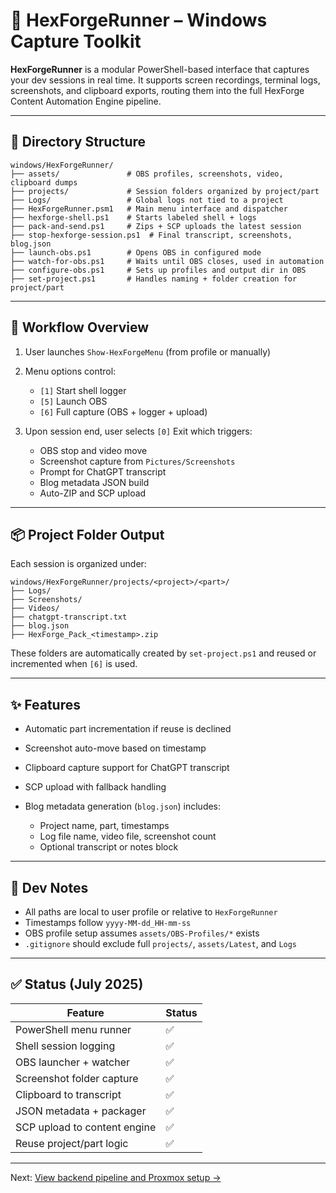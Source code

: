 # 🧠 HexForgeRunner – Windows Capture Toolkit

**HexForgeRunner** is a modular PowerShell-based interface that captures your dev sessions in real time. It supports screen recordings, terminal logs, screenshots, and clipboard exports, routing them into the full HexForge Content Automation Engine pipeline.

---

## 📁 Directory Structure

```
windows/HexForgeRunner/
├── assets/               # OBS profiles, screenshots, video, clipboard dumps
├── projects/             # Session folders organized by project/part
├── Logs/                 # Global logs not tied to a project
├── HexForgeRunner.psm1   # Main menu interface and dispatcher
├── hexforge-shell.ps1    # Starts labeled shell + logs
├── pack-and-send.ps1     # Zips + SCP uploads the latest session
├── stop-hexforge-session.ps1  # Final transcript, screenshots, blog.json
├── launch-obs.ps1        # Opens OBS in configured mode
├── watch-for-obs.ps1     # Waits until OBS closes, used in automation
├── configure-obs.ps1     # Sets up profiles and output dir in OBS
├── set-project.ps1       # Handles naming + folder creation for project/part
```

---

## 🧭 Workflow Overview

1. User launches `Show-HexForgeMenu` (from profile or manually)
2. Menu options control:

   * `[1]` Start shell logger
   * `[5]` Launch OBS
   * `[6]` Full capture (OBS + logger + upload)
3. Upon session end, user selects `[0]` Exit which triggers:

   * OBS stop and video move
   * Screenshot capture from `Pictures/Screenshots`
   * Prompt for ChatGPT transcript
   * Blog metadata JSON build
   * Auto-ZIP and SCP upload

---

## 📦 Project Folder Output

Each session is organized under:

```
windows/HexForgeRunner/projects/<project>/<part>/
├── Logs/
├── Screenshots/
├── Videos/
├── chatgpt-transcript.txt
├── blog.json
├── HexForge_Pack_<timestamp>.zip
```

These folders are automatically created by `set-project.ps1` and reused or incremented when `[6]` is used.

---

## ✨ Features

* Automatic part incrementation if reuse is declined
* Screenshot auto-move based on timestamp
* Clipboard capture support for ChatGPT transcript
* SCP upload with fallback handling
* Blog metadata generation (`blog.json`) includes:

  * Project name, part, timestamps
  * Log file name, video file, screenshot count
  * Optional transcript or notes block

---

## 🧠 Dev Notes

* All paths are local to user profile or relative to `HexForgeRunner`
* Timestamps follow `yyyy-MM-dd_HH-mm-ss`
* OBS profile setup assumes `assets/OBS-Profiles/*` exists
* `.gitignore` should exclude full `projects/`, `assets/Latest`, and `Logs`

---

## ✅ Status (July 2025)

| Feature                      | Status |
| ---------------------------- | ------ |
| PowerShell menu runner       | ✅      |
| Shell session logging        | ✅      |
| OBS launcher + watcher       | ✅      |
| Screenshot folder capture    | ✅      |
| Clipboard to transcript      | ✅      |
| JSON metadata + packager     | ✅      |
| SCP upload to content engine | ✅      |
| Reuse project/part logic     | ✅      |

---

Next: [View backend pipeline and Proxmox setup →](backend.md)
